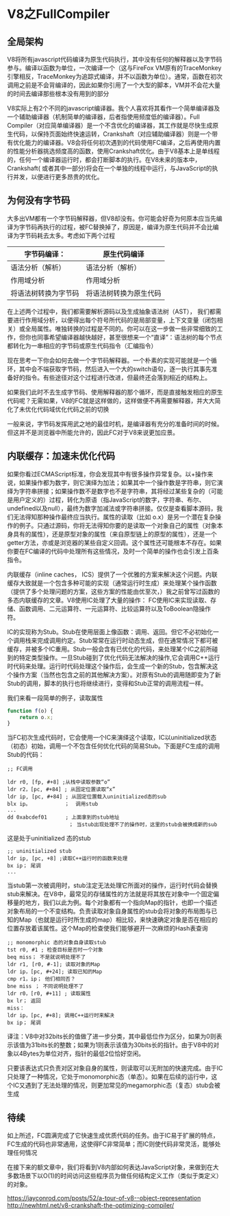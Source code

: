 # V8之FullCompiler

## 全局架构

V8将所有javascript代码编译为原生代码执行，其中没有任何的解释器以及字节码参与。编译以函数为单位，一次编译一个（这与FireFox
VM原有的TraceMonkey引擎相反，TraceMonkey为追踪式编译，并不以函数为单位）。通常，函数在初次调用之前是不会背编译的，因此如果你引用了一个大型的脚本，VM并不会花大量的时间去编译那些根本没有用到的部分

V8实际上有2个不同的javascript编译器。我个人喜欢将其看作一个简单编译器及一个辅助编译器（机制简单的编译器，后者指使用频度低的编译器）。Full
Compiler（对应简单编译器）是一个不含优化的编译器，其工作就是尽快生成原生代码，以保持页面始终快速运转，Crankshaft（对应辅助编译器）则是一个带有优化能力的编译器。V8会将任何初次遇到的代码使用FC编译，之后再使用内置的性能分析器挑选频度高的函数，使用Crankshaft优化。由于V8基本上是单线程的，任何一个编译器运行时，都会打断脚本的执行。在V8未来的版本中，Crankshaft(
或者其中一部分)将会在一个单独的线程中运行，与JavaScript的执行并发，以便进行更多昂贵的优化。

## 为何没有字节码

大多出VM都有一个字节码解释器，但V8却没有。你可能会好奇为何原本应当先编译为字节码再执行的过程，被FC替换掉了，原因是，编译为原生代码并不会比编译为字节码耗去太多。考虑如下两个过程

| 字节码编译：     | 原生代码编译      |
|------------|-------------|
| 语法分析（解析）   | 语法分析（解析）    |
| 作用域分析      | 作用域分析       |
| 将语法树转换为字节码 | 将语法树转换为原生代码 |


在上述两个过程中，我们都需要解析源码以及生成抽象语法树（AST）， 我们都需要进行作用域分析，以便得出每个符号所代码的是局部变量，上下文变量（闭包相关）或全局属性。唯独转换的过程是不同的。你可以在这一步做一些非常细致的工作，但你也同事希望编译器越快越好，甚至很想来一个“直译”：语法树的每个节点都转化为一串相应的字节码或原生代码指令（汇编指令）

现在思考一下你会如何去做一个字节码解释器。一个朴素的实现可能就是一个循环，其中会不端获取字节码，然后进入一个大的switch语句，逐一执行其事先准备好的指令。有些途径对这个过程进行改进，但最终还会落到相近的结构上。

如果我们此时不去生成字节码、使用解释器的那个循环，而是直接触发相应的原生代码呢？无需如果，V8的FC就是这样做的，这样做便不再需要解释器，并大大简化了未优化代码域优化代码之前的切换

一般来说，字节码发挥用武之地的最佳时机，是编译器有充分的准备时间的时候。但这并不是浏览器中所能允许的，因此FC对于V8来说更加应景。

## 内联缓存：加速未优化代码

如果你看过ECMAScript标准，你会发现其中有很多操作异常复杂。以+操作来说，如果操作都为数字，则它演绎为加法；如果其中一个操作数是字符串，则它演绎为字符串拼接；如果操作数不是数字也不是字符串，其将经过某些复杂的（可能是用户定义的）过程，转化为原语（指JavaScript的数字，字符串、布尔、undefined以及null），最终为数字加减法或字符串拼接。仅仅是查看脚本源码，我们无法得知那种操作最终应当执行。属性的读取（比如 o.x）是另一个潜在复杂操作的例子。只通过源码，你将无法得知你要的是读取一个对象自己的属性（对象本身具有的属性），还是原型对象的属性（来自原型链上的原型的属性），还是一个getter方法，亦或是浏览器的某些自定义回调。这个属性还可能根本不存在。如果你要在FC编译的代码中处理所有这些情况，及时一个简单的操作也会引发上百条指令。

内联缓存（inline caches， ICS）提供了一个优雅的方案来解决这个问题。内联缓存大致就是一个包含多种可能的实现（通常运行时生成）来处理某个操作函数（提供了多个处理问题的方案，这些方案的性能由优至次，）我之前曾写过函数的多态内联缓存的文章。V8使用IC处理了大量的操作： FC使用IC来实现读取、存储、函数调用、二元运算符、一元运算符、比较运算符以及ToBoolean隐操作符。

IC的实现称为Stub。Stub在使用层面上像函数：调用、返回。但它不必初始化一个调用栈来完成调用约定。Stub常常在运行时动态生成，但在通常情况下都可被缓存，并被多个IC重用。Stub一般会含有已优化的代码，来处理某个IC之前所碰到的特定类型操作。一旦Stub碰到了优化代码无法解决的操作,它会调用C++运行时代码来处理。运行时代码处理这个操作后，会生成一个新的Stub，包含解决这个操作方案（当然也包含之前的其他解决方案）。对原有Stub的调用随即变为了新Stub的调用，脚本的执行也将继续进行，变得和Stub正常的调用流程一样。

我们来看一段简单的例子，读取属性

```js
function f(o) {
    return o.x;
}
```
当FC初次生成代码时，它会使用一个IC来演绎这个读取，IC以uninitialized状态（初态）初始，调用一个不包含任何优化代码的简易Stub。下面是FC生成的调用Stub的代码：

```text
;; FC调用

ldr r0, [fp, #+8] ;从栈中读取参数“o”
ldr r2，[pc, #+84] ; 从固定位置读取“x”
ldr ip, [pc, #+84] ; 从固定位置载入uninitialized态的sub
blx ip。           ；  调用stub
...
dd 0xabcdef01      ; 上面拿到的stub地址
                    ； 当stub出现处理不了的操作时，这里的stub会被换成新的sub
```
这是处于uninitialized 态的stub
```text
;; uninitialized stub
ldr ip, [pc, +8] ;读取C++运行时的函数来处理
bx ip； 尾调
...
```
当stub第一次被调用时，stub注定无法处理它所面对的操作，运行时代码会替换stub来解决。在V8中，最常见的存储属性的方法就是将其放在对象中一个固定偏移量的地方，我们以此为例。每个对象都有一个指向Map的指针，也即一个描述对象布局的一个不变结构。负责读取对象自身属性的stub会将对象的布局图与已知的Map（也就是运行时所生成的map）相比较，来快速确定对象是否在相应的位置存放着该属性。这个Map的检查使我们能够避开一次麻烦的Hash表查询

```text
;; monomorphic 态的对象自身读取stub
tst r0, #1 ; 检查目标是否时一个对象
beq miss； 不是就说明处理不了
ldr r1, [r0, #-1]; 读取对象的Map
ldr ip，[pc, #+24]; 读取已知的Map
cmp r1，ip； 他们相同否？
bne miss ； 不同说明处理不了
ldr r0，[r0, #+11] ; 读取属性
bx lr； 返回
miss：
ldr ip，[pc, #+8]; 调用C++运行时来解决
bx ip； 尾调
```
译注：V8中对32bits长的值做了进一步分类，其中最低位作为区分，如果为0则表示该值为31bits长的整数；如果为1则表示该值为30bits长的指针。由于V8中的对象以4Bytes为单位对齐，指针的最低2位恰好空闲。

只要该表达式只负责对区对象自身的属性，则读取可以无附加的快速完成。由于IC只处理了一种情况，它处于monomorphic态（单态）。如果在后续的运行中，这个IC又遇到了无法处理的情况，则更加常见的megamorphic态（复态）stub会被生成

## 待续

如上所述，FC圆满完成了它快速生成优质代码的任务。由于IC易于扩展的特点，FC生成的代码也非常通用，这使得FC非常简单；而IC则使代码非常灵活，能够处理任何情况

在接下来的额文章中，我们将看到V8内部如何表达JavaScript对象，来做到在大多数场景下以O(1)的时间访问这些程序员为做任何结构定义工作（类似于类定义）的对象。

https://jayconrod.com/posts/52/a-tour-of-v8--object-representation
http://newhtml.net/v8-crankshaft-the-optimizing-compiler/
